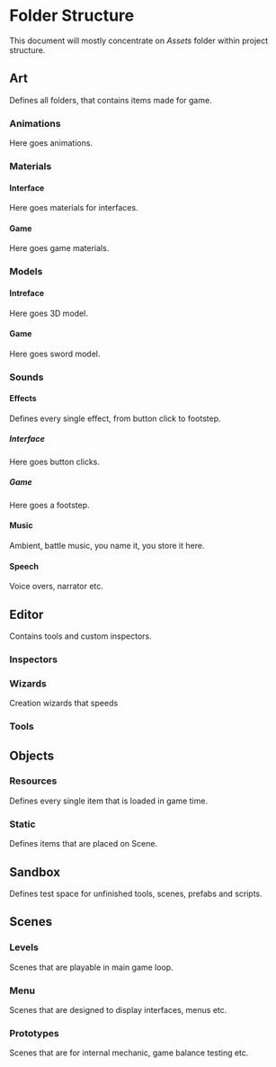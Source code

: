 # Folder Structure
This document will mostly concentrate on *Assets* folder within project structure. 

## Art
Defines all folders, that contains items made for game. 

### Animations
Here goes animations.

### Materials
#### Interface
Here goes materials for interfaces.
#### Game
Here goes game materials.

### Models
#### Intreface
Here goes 3D model.
#### Game
Here goes sword model.

### Sounds
#### Effects
Defines every single effect, from button click to footstep.
##### Interface
Here goes button clicks.
##### Game
Here goes a footstep.

#### Music
Ambient, battle music, you name it, you store it here.

#### Speech
Voice overs, narrator etc.

## Editor
Contains tools and custom inspectors.

### Inspectors

### Wizards
Creation wizards that speeds

### Tools

## Objects
### Resources
Defines every single item that is loaded in game time.

### Static 
Defines items that are placed on Scene.

## Sandbox
Defines test space for unfinished tools, scenes, prefabs and scripts.

## Scenes
### Levels
Scenes that are playable in main game loop.

### Menu
Scenes that are designed to display interfaces, menus etc.

### Prototypes
Scenes that are for internal mechanic, game balance testing etc.

